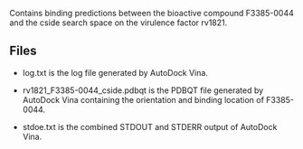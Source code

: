 Contains binding predictions between the bioactive compound F3385-0044 and the cside search space on the virulence factor rv1821.

## Files

- log.txt is the log file generated by AutoDock Vina.

- rv1821_F3385-0044_cside.pdbqt is the PDBQT file generated by AutoDock Vina containing the orientation and binding location of F3385-0044.

- stdoe.txt is the combined STDOUT and STDERR output of AutoDock Vina.

